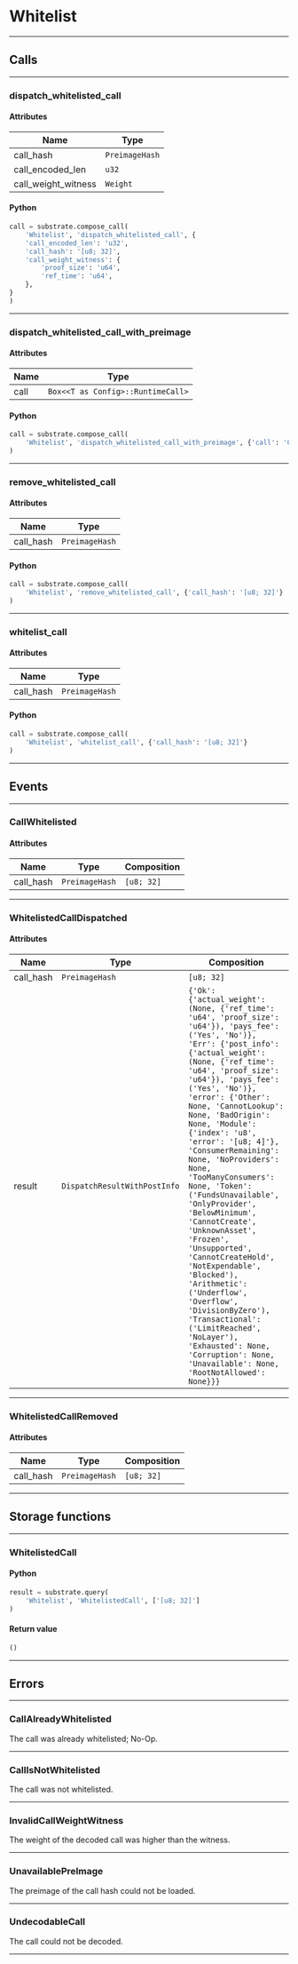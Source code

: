 
# Whitelist

---------
## Calls

---------
### dispatch_whitelisted_call
#### Attributes
| Name | Type |
| -------- | -------- | 
| call_hash | `PreimageHash` | 
| call_encoded_len | `u32` | 
| call_weight_witness | `Weight` | 

#### Python
```python
call = substrate.compose_call(
    'Whitelist', 'dispatch_whitelisted_call', {
    'call_encoded_len': 'u32',
    'call_hash': '[u8; 32]',
    'call_weight_witness': {
        'proof_size': 'u64',
        'ref_time': 'u64',
    },
}
)
```

---------
### dispatch_whitelisted_call_with_preimage
#### Attributes
| Name | Type |
| -------- | -------- | 
| call | `Box<<T as Config>::RuntimeCall>` | 

#### Python
```python
call = substrate.compose_call(
    'Whitelist', 'dispatch_whitelisted_call_with_preimage', {'call': 'Call'}
)
```

---------
### remove_whitelisted_call
#### Attributes
| Name | Type |
| -------- | -------- | 
| call_hash | `PreimageHash` | 

#### Python
```python
call = substrate.compose_call(
    'Whitelist', 'remove_whitelisted_call', {'call_hash': '[u8; 32]'}
)
```

---------
### whitelist_call
#### Attributes
| Name | Type |
| -------- | -------- | 
| call_hash | `PreimageHash` | 

#### Python
```python
call = substrate.compose_call(
    'Whitelist', 'whitelist_call', {'call_hash': '[u8; 32]'}
)
```

---------
## Events

---------
### CallWhitelisted
#### Attributes
| Name | Type | Composition
| -------- | -------- | -------- |
| call_hash | `PreimageHash` | ```[u8; 32]```

---------
### WhitelistedCallDispatched
#### Attributes
| Name | Type | Composition
| -------- | -------- | -------- |
| call_hash | `PreimageHash` | ```[u8; 32]```
| result | `DispatchResultWithPostInfo` | ```{'Ok': {'actual_weight': (None, {'ref_time': 'u64', 'proof_size': 'u64'}), 'pays_fee': ('Yes', 'No')}, 'Err': {'post_info': {'actual_weight': (None, {'ref_time': 'u64', 'proof_size': 'u64'}), 'pays_fee': ('Yes', 'No')}, 'error': {'Other': None, 'CannotLookup': None, 'BadOrigin': None, 'Module': {'index': 'u8', 'error': '[u8; 4]'}, 'ConsumerRemaining': None, 'NoProviders': None, 'TooManyConsumers': None, 'Token': ('FundsUnavailable', 'OnlyProvider', 'BelowMinimum', 'CannotCreate', 'UnknownAsset', 'Frozen', 'Unsupported', 'CannotCreateHold', 'NotExpendable', 'Blocked'), 'Arithmetic': ('Underflow', 'Overflow', 'DivisionByZero'), 'Transactional': ('LimitReached', 'NoLayer'), 'Exhausted': None, 'Corruption': None, 'Unavailable': None, 'RootNotAllowed': None}}}```

---------
### WhitelistedCallRemoved
#### Attributes
| Name | Type | Composition
| -------- | -------- | -------- |
| call_hash | `PreimageHash` | ```[u8; 32]```

---------
## Storage functions

---------
### WhitelistedCall

#### Python
```python
result = substrate.query(
    'Whitelist', 'WhitelistedCall', ['[u8; 32]']
)
```

#### Return value
```python
()
```
---------
## Errors

---------
### CallAlreadyWhitelisted
The call was already whitelisted; No-Op.

---------
### CallIsNotWhitelisted
The call was not whitelisted.

---------
### InvalidCallWeightWitness
The weight of the decoded call was higher than the witness.

---------
### UnavailablePreImage
The preimage of the call hash could not be loaded.

---------
### UndecodableCall
The call could not be decoded.

---------